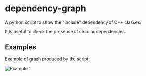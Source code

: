 # dependency-graph

A python script to show the "include" dependency of C++ classes.

It is useful to check the presence of circular dependencies.

## Examples

Example of graph produced by the script:

![Example 1](https://github.com/pvigier/dependency-graph/raw/master/examples/example1.png)